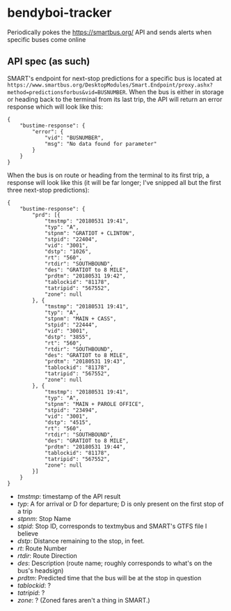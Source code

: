# bendyboi-tracker
Periodically pokes the https://smartbus.org/ API and sends alerts when specific buses come online

## API spec (as such)
SMART's endpoint for next-stop predictions for a specific bus is located at `https://www.smartbus.org/DesktopModules/Smart.Endpoint/proxy.ashx?method=predictionsforbus&vid=BUSNUMBER`.
When the bus is either in storage or heading back to the terminal from its last trip, the API will return an error response which will look like this:
```
{
	"bustime-response": {
		"error": {
			"vid": "BUSNUMBER",
			"msg": "No data found for parameter"
		}
	}
}
```
When the bus is on route or heading from the terminal to its first trip, a response will look like this (it will be far longer; I've snipped all but the first three next-stop predictions):
```
{
	"bustime-response": {
		"prd": [{
			"tmstmp": "20180531 19:41",
			"typ": "A",
			"stpnm": "GRATIOT + CLINTON",
			"stpid": "22404",
			"vid": "3001",
			"dstp": "1026",
			"rt": "560",
			"rtdir": "SOUTHBOUND",
			"des": "GRATIOT to 8 MILE",
			"prdtm": "20180531 19:42",
			"tablockid": "81178",
			"tatripid": "567552",
			"zone": null
		}, {
			"tmstmp": "20180531 19:41",
			"typ": "A",
			"stpnm": "MAIN + CASS",
			"stpid": "22444",
			"vid": "3001",
			"dstp": "3855",
			"rt": "560",
			"rtdir": "SOUTHBOUND",
			"des": "GRATIOT to 8 MILE",
			"prdtm": "20180531 19:43",
			"tablockid": "81178",
			"tatripid": "567552",
			"zone": null
		}, {
			"tmstmp": "20180531 19:41",
			"typ": "A",
			"stpnm": "MAIN + PAROLE OFFICE",
			"stpid": "23494",
			"vid": "3001",
			"dstp": "4515",
			"rt": "560",
			"rtdir": "SOUTHBOUND",
			"des": "GRATIOT to 8 MILE",
			"prdtm": "20180531 19:44",
			"tablockid": "81178",
			"tatripid": "567552",
			"zone": null
		}]
	}
}
```
* *tmstmp*: timestamp of the API result
* *typ*: A for arrival or D for departure; D is only present on the first stop of a trip
* *stpnm*: Stop Name
* *stpid*: Stop ID, corresponds to textmybus and SMART's GTFS file I believe
* *dstp*: Distance remaining to the stop, in feet.
* *rt*: Route Number
* *rtdir*: Route Direction
* *des*: Description (route name; roughly corresponds to what's on the bus's headsign)
* *prdtm*: Predicted time that the bus will be at the stop in question
* *tablockid*: ?
* *tatripid*: ?
* *zone*: ? (Zoned fares aren't a thing in SMART.)
